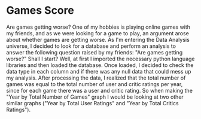 # Games Score
 Are games getting worse?
 One of my hobbies is playing online games with my friends, and as we were looking for a game to play, an argument arose about whether games are getting worse. As I'm entering the Data Analysis universe, I decided to look for a database and perform an analysis to answer the following question raised by my friends: "Are games getting worse?"
Shall I start?
Well, at first I imported the necessary python language libraries and then loaded the database.
Once loaded, I decided to check the data type in each column and if there was any null data that could mess up my analysis. After processing the data, I realized that the total number of games was equal to the total number of user and critic ratings per year, since for each game there was a user and critic rating. So when making the "Year by Total Number of Games" graph I would be looking at two other similar graphs ("Year by Total User Ratings" and "Year by Total Critics Ratings").